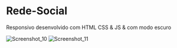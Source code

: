 # Rede-Social
Responsivo desenvolvido com HTML CSS &amp; JS & com modo escuro

![Screenshot_10](https://user-images.githubusercontent.com/111763432/192070100-878adffe-8ba5-4f26-a844-5fef4d05b25e.png)
![Screenshot_11](https://user-images.githubusercontent.com/111763432/192070105-b88186f8-dc47-405e-87e0-34e99517d6c4.png)
